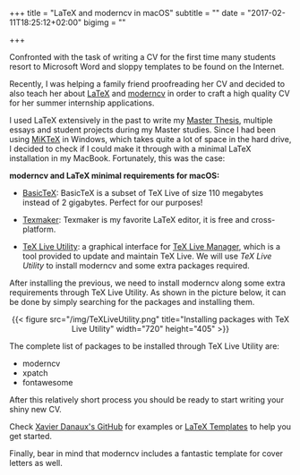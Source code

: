 +++
title = "LaTeX and moderncv in macOS"
subtitle = ""
date = "2017-02-11T18:25:12+02:00"
bigimg = ""

+++

Confronted with the task of writing a CV for the first time many students resort to Microsoft Word and sloppy templates to be found on the Internet. <!--more-->

Recently, I was helping a family friend proofreading her CV and decided to also teach her about [LaTeX](http://www.latex-project.org/about/) and [moderncv](https://github.com/xdanaux/moderncv) in order to craft a high quality CV for her summer internship applications.

I used LaTeX extensively in the past to write my [Master Thesis](http://projekter.aau.dk/projekter/en/studentthesis/enabling-the-spectral-efficient-coexistence-of-device-to-device-and-device-to-infrastructure-communications-through-opportunistic-interference-cancellation(6171379f-9d84-4eb0-a7fe-b14d830e4a6e).html), multiple essays and student projects during my Master studies. Since I had been using [MiKTeX](https://miktex.org/) in Windows, which takes quite a lot of space in the hard drive, I decided to check if I could make it through with a minimal LaTeX installation in my MacBook. Fortunately, this was the case:

**moderncv and LaTeX minimal requirements for macOS:**

  - [BasicTeX](https://www.tug.org/mactex/morepackages.html): BasicTeX is a subset of TeX Live of size 110 megabytes instead of 2 gigabytes. Perfect for our purposes!

  - [Texmaker](http://www.xm1math.net/texmaker/download.html): Texmaker is my favorite LaTeX editor, it is free and cross-platform.

  - [TeX Live Utility](http://amaxwell.github.io/tlutility/): a graphical interface for [TeX Live Manager](http://www.tug.org/texlive/tlmgr.html), which is a tool provided to update and maintain TeX Live. We will use *TeX Live Utility* to install moderncv and some extra packages required.

  After installing the previous, we need to install moderncv along some extra requirements through TeX Live Utility. As shown in the picture below, it can be done by simply searching for the packages and installing them.

  <center>{{< figure src="/img/TeXLiveUtility.png" title="Installing packages with TeX Live Utility" width="720" height="405" >}}</center>

  The complete list of packages to be installed through TeX Live Utility are:

  - moderncv
  - xpatch
  - fontawesome

  After this relatively short process you should be ready to start writing your shiny new CV.

  Check [Xavier Danaux's GitHub](https://github.com/xdanaux/moderncv) for examples or [LaTeX Templates](http://www.latextemplates.com/template/moderncv-cv-and-cover-letter) to help you get started.

  Finally, bear in mind that moderncv includes a fantastic template for cover letters as well.

